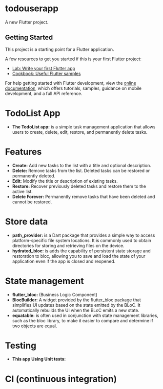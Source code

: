 # todouserapp

A new Flutter project.

## Getting Started

This project is a starting point for a Flutter application.

A few resources to get you started if this is your first Flutter project:

- [Lab: Write your first Flutter app](https://docs.flutter.dev/get-started/codelab)
- [Cookbook: Useful Flutter samples](https://docs.flutter.dev/cookbook)

For help getting started with Flutter development, view the
[online documentation](https://docs.flutter.dev/), which offers tutorials,
samples, guidance on mobile development, and a full API reference.

# TodoList App
- **The TodoList app:** is a simple task management application that allows users to create, delete, edit, restore, and permanently delete tasks.

# Features
- **Create:** Add new tasks to the list with a title and optional description.
- **Delete:** Remove tasks from the list. Deleted tasks can be restored or permanently deleted.
- **Edit:** Modify the title or description of existing tasks.
- **Restore:** Recover previously deleted tasks and restore them to the active list.
- **Delete Forever:** Permanently remove tasks that have been deleted and cannot be restored.

# Store data 
- **path_provider:**  is a Dart package that provides a simple way to access platform-specific file system locations. It is commonly used to obtain directories for storing and retrieving files on the device.
- **hydrated_bloc:** is adds the capability of persistent state storage and restoration to bloc, allowing you to save and load the state of your application even if the app is closed and reopened.

# State management
- **flutter_bloc:** (Business Logic Component)
- **BlocBuilder:**  A widget provided by the flutter_bloc package that simplifies UI updates based on the state emitted by the BLoC. It automatically rebuilds the UI when the BLoC emits a new state.
- **equatable:** is often used in conjunction with state management libraries, such as the bloc library, to make it easier to compare and determine if two objects are equal.

# Testing
- **This app Using Unit tests:**

# CI (continuous integration)